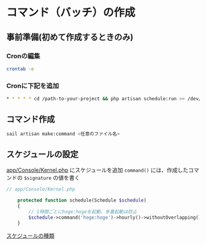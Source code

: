 # コマンド（バッチ）の作成

## 事前準備(初めて作成するときのみ)

### Cronの編集

```sh
crontab -e
```

### Cronに下記を追加

```sh
* * * * * cd /path-to-your-project && php artisan schedule:run >> /dev/null 2>&1
```

## コマンド作成

```sh
sail artisan make:command <任意のファイル名>
```

## スケジュールの設定
[app/Console/Kernel.php](../app/Console/Kernel.php) にスケジュールを追加
`command()` には、作成したコマンドの `$signature` の値を書く
```php
// app/Console/Kernel.php

    protected function schedule(Schedule $schedule)
    {
        // 1時間ごとにhoge:hogeを起動、多重起動は防止
        $schedule->command('hoge:hoge')->hourly()->withoutOverlapping();
    }
```

[スケジュールの種類](https://readouble.com/laravel/8.x/ja/scheduling.html#schedule-frequency-options)
